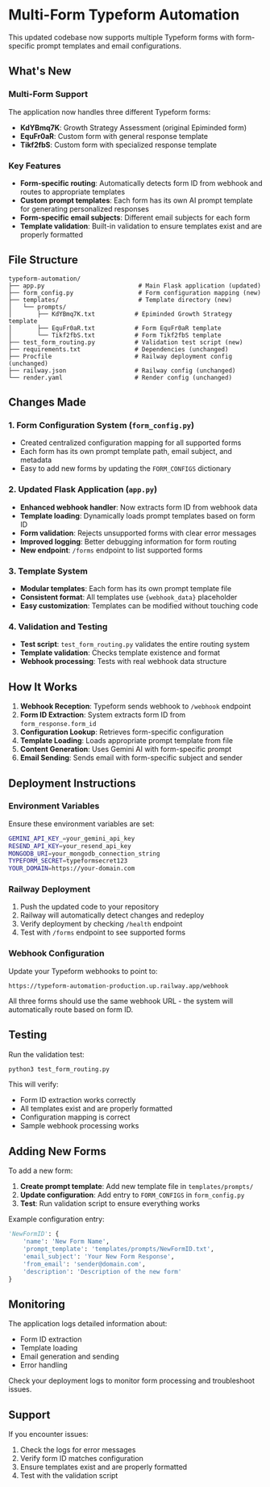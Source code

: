 # Multi-Form Typeform Automation

This updated codebase now supports multiple Typeform forms with form-specific prompt templates and email configurations.

## What's New

### Multi-Form Support
The application now handles three different Typeform forms:
- **KdYBmq7K**: Growth Strategy Assessment (original Epiminded form)
- **EquFr0aR**: Custom form with general response template
- **Tikf2fbS**: Custom form with specialized response template

### Key Features
- **Form-specific routing**: Automatically detects form ID from webhook and routes to appropriate templates
- **Custom prompt templates**: Each form has its own AI prompt template for generating personalized responses
- **Form-specific email subjects**: Different email subjects for each form
- **Template validation**: Built-in validation to ensure templates exist and are properly formatted

## File Structure

```
typeform-automation/
├── app.py                          # Main Flask application (updated)
├── form_config.py                  # Form configuration mapping (new)
├── templates/                      # Template directory (new)
│   └── prompts/
│       ├── KdYBmq7K.txt           # Epiminded Growth Strategy template
│       ├── EquFr0aR.txt           # Form EquFr0aR template
│       └── Tikf2fbS.txt           # Form Tikf2fbS template
├── test_form_routing.py           # Validation test script (new)
├── requirements.txt               # Dependencies (unchanged)
├── Procfile                       # Railway deployment config (unchanged)
├── railway.json                   # Railway config (unchanged)
└── render.yaml                    # Render config (unchanged)
```

## Changes Made

### 1. Form Configuration System (`form_config.py`)
- Created centralized configuration mapping for all supported forms
- Each form has its own prompt template path, email subject, and metadata
- Easy to add new forms by updating the `FORM_CONFIGS` dictionary

### 2. Updated Flask Application (`app.py`)
- **Enhanced webhook handler**: Now extracts form ID from webhook data
- **Template loading**: Dynamically loads prompt templates based on form ID
- **Form validation**: Rejects unsupported forms with clear error messages
- **Improved logging**: Better debugging information for form routing
- **New endpoint**: `/forms` endpoint to list supported forms

### 3. Template System
- **Modular templates**: Each form has its own prompt template file
- **Consistent format**: All templates use `{webhook_data}` placeholder
- **Easy customization**: Templates can be modified without touching code

### 4. Validation and Testing
- **Test script**: `test_form_routing.py` validates the entire routing system
- **Template validation**: Checks template existence and format
- **Webhook processing**: Tests with real webhook data structure

## How It Works

1. **Webhook Reception**: Typeform sends webhook to `/webhook` endpoint
2. **Form ID Extraction**: System extracts form ID from `form_response.form_id`
3. **Configuration Lookup**: Retrieves form-specific configuration
4. **Template Loading**: Loads appropriate prompt template from file
5. **Content Generation**: Uses Gemini AI with form-specific prompt
6. **Email Sending**: Sends email with form-specific subject and sender

## Deployment Instructions

### Environment Variables
Ensure these environment variables are set:
```bash
GEMINI_API_KEY_=your_gemini_api_key
RESEND_API_KEY=your_resend_api_key
MONGODB_URI=your_mongodb_connection_string
TYPEFORM_SECRET=typeformsecret123
YOUR_DOMAIN=https://your-domain.com
```

### Railway Deployment
1. Push the updated code to your repository
2. Railway will automatically detect changes and redeploy
3. Verify deployment by checking `/health` endpoint
4. Test with `/forms` endpoint to see supported forms

### Webhook Configuration
Update your Typeform webhooks to point to:
```
https://typeform-automation-production.up.railway.app/webhook
```

All three forms should use the same webhook URL - the system will automatically route based on form ID.

## Testing

Run the validation test:
```bash
python3 test_form_routing.py
```

This will verify:
- Form ID extraction works correctly
- All templates exist and are properly formatted
- Configuration mapping is correct
- Sample webhook processing works

## Adding New Forms

To add a new form:

1. **Create prompt template**: Add new template file in `templates/prompts/`
2. **Update configuration**: Add entry to `FORM_CONFIGS` in `form_config.py`
3. **Test**: Run validation script to ensure everything works

Example configuration entry:
```python
'NewFormID': {
    'name': 'New Form Name',
    'prompt_template': 'templates/prompts/NewFormID.txt',
    'email_subject': 'Your New Form Response',
    'from_email': 'sender@domain.com',
    'description': 'Description of the new form'
}
```

## Monitoring

The application logs detailed information about:
- Form ID extraction
- Template loading
- Email generation and sending
- Error handling

Check your deployment logs to monitor form processing and troubleshoot issues.

## Support

If you encounter issues:
1. Check the logs for error messages
2. Verify form ID matches configuration
3. Ensure templates exist and are properly formatted
4. Test with the validation script

